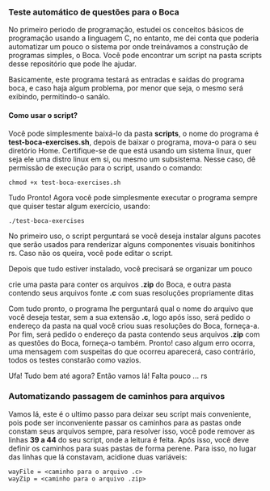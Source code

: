 ### Teste automático de questões para o Boca
No primeiro periodo de programação, estudei os conceitos básicos de programação usando a linguagem C,
no entanto, me dei conta que poderia automatizar um pouco o sistema por onde treinávamos a construção de programas simples,
o Boca. Você pode encontrar um script na pasta scripts desse repositório que pode lhe ajudar. 

Basicamente, este programa testará as entradas e saídas do programa boca, e caso haja algum problema, por menor que seja, o mesmo será
exibindo, permitindo-o sanálo.

#### Como usar o script?
Você pode simplesmente baixá-lo da pasta __scripts__, o nome do programa é **test-boca-exercises.sh**, depois de baixar o programa,
mova-o para o seu diretório Home. Certifique-se de que está usando um sistema linux, quer seja ele uma distro linux em si, ou mesmo 
um subsistema. Nesse caso, dê permissão de execução para o script, usando o comando:

`chmod +x test-boca-exercises.sh`

Tudo Pronto! Agora você pode simplesmente executar o programa sempre que quiser testar algum exercício, usando:

`./test-boca-exercises`

No primeiro uso, o script perguntará se você deseja instalar alguns pacotes que serão usados para renderizar alguns componentes visuais 
bonitinhos rs. Caso não os queira, você pode editar o script.

Depois que tudo estiver instalado, você precisará se organizar um pouco


crie uma pasta para conter os arquivos __.zip__ do Boca, e outra pasta contendo seus arquivos fonte __.c__ com suas resoluções
propriamente ditas


Com tudo pronto, o programa lhe perguntará qual o nome do arquivo que você deseja testar, sem a sua extensão __.c__,
logo após isso, será pedido o endereço da pasta na qual você criou suas resoluções do Boca, forneça-a. Por fim, 
será pedido o endereço da pasta contendo seus arquivos __.zip__ com as questões do Boca, forneça-o também. Pronto! caso algum erro ocorra,
uma mensagem com suspeitas do que ocorreu aparecerá, caso contrário, todos os testes constarão como vazios.



Ufa! Tudo bem até agora? 
Então vamos lá! Falta pouco ... rs


###  Automatizando passagem de caminhos para arquivos
Vamos lá, este é o ultimo passo para deixar seu script mais conveniente, pois pode ser inconveniente passar
os caminhos para as pastas onde constam seus arquivos sempre, para resolver isso, você pode remover as linhas __39 a 44__ do seu
script, onde a leitura é feita. Após isso, você deve definir os caminhos para suas pastas de forma perene. Para isso, no lugar das linhas
que lá constavam, acidione duas variáveis:

`wayFile = <caminho para o arquivo .c>`  
`wayZip = <caminho para o arquivo .zip>`  
